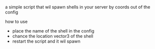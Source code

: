 a simple script that wil spawn shells in your server by coords out of the config


how to use

- place the name of the shell in the config
- chance the location vector3 of the shell
- restart the script and it wil spawn
